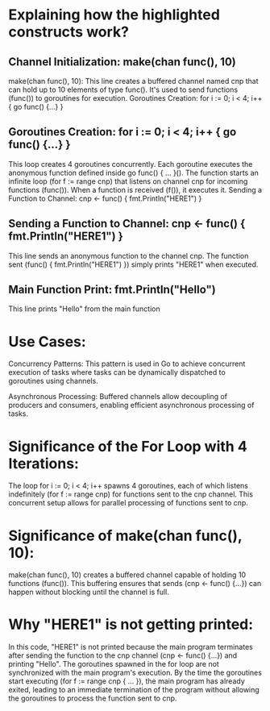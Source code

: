 # Explaining how the highlighted constructs work?

## Channel Initialization: make(chan func(), 10)

make(chan func(), 10): This line creates a buffered channel named cnp that can hold up to 10 elements of type func(). It's used to send functions (func()) to goroutines for execution.
  Goroutines Creation: for i := 0; i < 4; i++ { go func() {...} }


## Goroutines Creation: for i := 0; i < 4; i++ { go func() {...} }
This loop creates 4 goroutines concurrently. Each goroutine executes the anonymous function defined inside go func() { ... }().
The function starts an infinite loop (for f := range cnp) that listens on channel cnp for incoming functions (func()). When a function is received (f()), it executes it.
Sending a Function to Channel: cnp <- func() { fmt.Println("HERE1") }

## Sending a Function to Channel: cnp <- func() { fmt.Println("HERE1") }
This line sends an anonymous function to the channel cnp.
The function sent (func() { fmt.Println("HERE1") }) simply prints "HERE1" when executed.

## Main Function Print: fmt.Println("Hello")
This line prints "Hello" from the main function

# Use Cases:

Concurrency Patterns: This pattern is used in Go to achieve concurrent execution of tasks where tasks can be dynamically dispatched to goroutines using channels.

Asynchronous Processing: Buffered channels allow decoupling of producers and consumers, enabling efficient asynchronous processing of tasks.

# Significance of the For Loop with 4 Iterations:

The loop for i := 0; i < 4; i++ spawns 4 goroutines, each of which listens indefinitely (for f := range cnp) for functions sent to the cnp channel. This concurrent setup allows for parallel processing of functions sent to cnp.

# Significance of make(chan func(), 10):

make(chan func(), 10) creates a buffered channel capable of holding 10 functions (func()). This buffering ensures that sends (cnp <- func() {...}) can happen without blocking until the channel is full.
# Why "HERE1" is not getting printed:

In this code, "HERE1" is not printed because the main program terminates after sending the function to the cnp channel (cnp <- func() {...}) and printing "Hello". The goroutines spawned in the for loop are not synchronized with the main program's execution. By the time the goroutines start executing (for f := range cnp { ... }), the main program has already exited, leading to an immediate termination of the program without allowing the goroutines to process the function sent to cnp.
